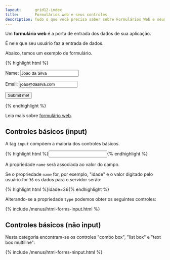 ```yaml
---
layout:      grid12-index
title:       Formulários web e seus controles
description: Tudo o que você precisa saber sobre Formulários Web e seus controles.
---
```


Um __formulário web__ é a porta de entrada dos dados de sua aplicação.

É nele que seu usuário faz a entrada de dados.

Abaixo, temos um exemplo de formulário.

{% highlight html %}
<form action="script-para-onde-envio-os-dados.php" method="post">
    <p>Name:  <input type="text" name="username" value="João da Silva" /></p>
    <p>Email: <input type="text" name="email"  value="joao@dasilva.com" /></p>
    <p><input type="submit" value="Submit me!" /></p>
</form>
{% endhighlight %}

Leia mais sobre [formulário web](../formularios-web/).




Controles básicos (input)
---


A tag `input` compõem a maioria dos controles básicos.

{% highlight html %}<input type="" name=""/>{% endhighlight %}

A propriedade `name` será associada ao valor do campo.

Se o propriedade `name` for, por exemplo, "idade" e o valor digitado pelo usuário for `36` os dados para o servidor serão:

{% highlight html %}idade=36{% endhighlight %}

Alterando-se a propriedade `type` podemos obter os seguintes controles:


{% include /menus/html-forms-input.html %}



Controles básicos (não input)
---

Nesta categoria encontram-se os controles "combo box", "list box" e "text box multiline":

{% include /menus/html-forms-ninput.html %}